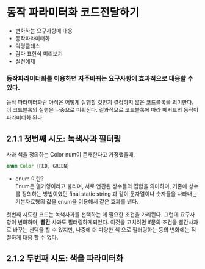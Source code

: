 # 동작 파라미터화 코드전달하기
* 변화하는 요구사항에 대응
* 동작파라미터화
* 익명클래스
* 람다 표현식 미리보기
* 실전예제

### 동작파라미터화를 이용하면 자주바뀌는 요구사항에 효과적으로 대응할 수있다.
동작 파라미터화란 아직은 어떻게 실행할 것인지 결정하지 않은 코드블록을 의미한다. 이 코드블록의 실행은 나중으로 미뤄진다. 결과적으로 코드블록에 따라 메서드의 동작이 파라미터화 된다. 

## 2.1.1 첫번째 시도: 녹색사과 필터링
사과 색을 정의하는 Color num이 존재한다고 가정했을때,
~~~java
enum Color {RED, GREEN}
~~~
* enum 이란?  
Enum은 열거형이라고 불리며, 서로 연관된 상수들의 집합을 의미하며,
기존에 상수를 정의하는 방법이였던 final static string 과 같이 문자열이나 숫자들을 나타내는 기본자료형의 값을 enum을 이용해서 같은 효과를 낸다.  

첫번째 시도한 코드는 녹색사과를 선택하는 데 필요한 조건을 가리킨다. 그런데 요구사항이 변화하며, **빨간** 사과도 필터링하게되었다. 이것을 고치려면 if문의 조건을 빨간사과로 바꾸는 선택을 할 수 있지만, 나중에 더 다양한 색 으로 필터링하는 등의 변화에는 적절하게 대응 할 수 없다.  

## 2.1.2 두번째 시도: 색을 파라미터화 